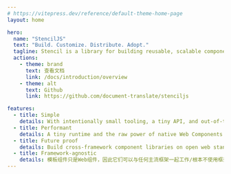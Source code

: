 ```yaml
---
# https://vitepress.dev/reference/default-theme-home-page
layout: home

hero:
  name: "StencilJS"
  text: "Build. Customize. Distribute. Adopt."
  tagline: Stencil is a library for building reusable, scalable component libraries. Generate small, blazing fast Web Components that run everywhere.
  actions:
    - theme: brand
      text: 查看文档
      link: /docs/introduction/overview
    - theme: alt
      text: Github
      link: https://github.com/document-translate/stenciljs

features:
  - title: Simple
    details: With intentionally small tooling, a tiny API, and out-of-the-box configuration, Stencil gets out of the way and lets you focus.
  - title: Performant
    details: A tiny runtime and the raw power of native Web Components make Stencil one of the fastest compilers around.
  - title: Future proof
    details: Build cross-framework component libraries on open web standards, and break free of Framework Churn.
  - title: Framework-agnostic
    details: 模板组件只是Web组件，因此它们可以与任何主流框架一起工作/根本不使用框架。
---
```

